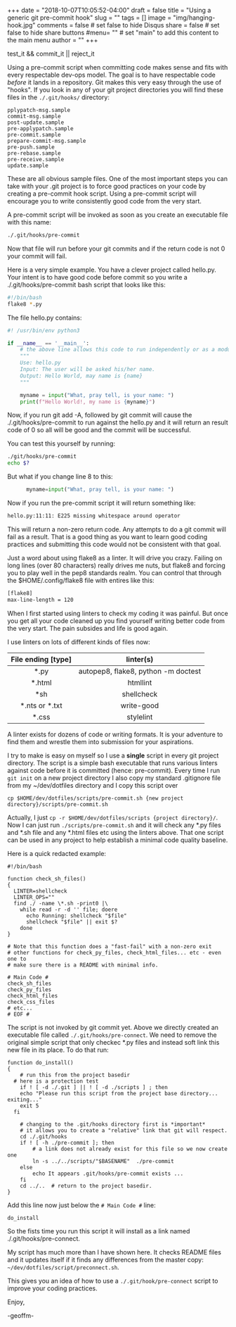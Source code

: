 +++
date = "2018-10-07T10:05:52-04:00"
draft = false
title = "Using a generic git pre-commit hook"
slug = ""
tags = []
image = "img/hanging-hook.jpg"
comments = false	# set false to hide Disqus
share = false	# set false to hide share buttons
#menu= ""		# set "main" to add this content to the main menu
author = ""
+++

test_it && commit_it || reject_it

Using a pre-commit script when committing code makes sense and fits with every respectable dev-ops model.
The goal is to have respectable code *before* it lands in a repository. Git makes this very easy through the use
of "hooks". If you look in any of your git project directories you will find these files in the `./.git/hooks/` directory:

<!--more-->

```
pplypatch-msg.sample
commit-msg.sample
post-update.sample
pre-applypatch.sample
pre-commit.sample
prepare-commit-msg.sample
pre-push.sample
pre-rebase.sample
pre-receive.sample
update.sample
```

These are all obvious sample files. One of the most important steps you can take with your .git project is to force
good practices on your code by creating a pre-commit hook script. Using a pre-commit script will encourage
you to write consistently good code from the very start. 

A pre-commit script will be invoked as soon as you create an executable file with this name:

```bash
./.git/hooks/pre-commit
```

Now that file will run before your git commits and if the return code is not 0 your commit will fail.

Here is a very simple example. You have a clever project called hello.py. Your intent is to have good code before
commit so you write a ./.git/hooks/pre-commit bash script that looks like this:

```bash
#!/bin/bash
flake8 *.py
``` 

The file hello.py contains:

```python
#! /usr/bin/env python3

if __name__ == '__main__':
    # the above line allows this code to run independently or as a module
    """
    Use: hello.py
    Input: The user will be asked his/her name.
    Output: Hello World, may name is {name}
    """

    myname = input("What, pray tell, is your name: ")
    print(f"Hello World!, my name is {myname}")
```

Now, if you run git add -A, followed by git commit will cause the ./.git/hooks/pre-commit to run against the hello.py
and it will return an result code of 0 so all will be good and the commit will be successful.

You can test this yourself by running:

```bash
./git/hooks/pre-commit
echo $?
```

But what if you change line 8 to this:

```python
      myname=input("What, pray tell, is your name: ")
```

Now if you run the pre-commit script it will return something like:

```bash
hello.py:11:11: E225 missing whitespace around operator
```

This will return a non-zero return code. Any attempts to do a git commit will fail as a result. That is a good thing
as you want to learn good coding practices and submitting this code would not be consistent with that goal.

Just a word about using flake8 as a linter. It will drive you crazy. Failing on long lines (over 80 characters)
really drives me nuts, but flake8 and forcing you to play well in the pep8 standards realm. You can control that 
through the $HOME/.config/flake8 file with entires like this:

```bash
[flake8]
max-line-length = 120
```
When I first started using linters to check my coding it was painful. But once you get all your code cleaned up
you find yourself writing better code from the very start. The pain subsides and life is good again.

I use linters on lots of different kinds of files now:

| File ending [type] | linter(s) |
|:------------------:|:------:|
| \*.py              | autopep8, flake8, python -m doctest |
| \*.html            | htmllint |
| \*sh               | shellcheck |
| \*.nts or \*.txt   | write-good |
| \*.css             | stylelint  |

A linter exists for dozens of code or writing formats. It is your adventure to find them and wrestle them into submission for your aspirations.

I try to make is easy on myself so I use a **single** script in every git project directory. The script is a simple bash executable that runs various linters against code before it is committed (hence: pre-commit). Every time I run `git init` on a new project directory I also
copy my standard .gitignore file from my ~/dev/dotfiles directory and I copy this script over

```
cp $HOME/dev/dotfiles/scripts/pre-commit.sh {new project directory}/scripts/pre-commit.sh
```


Actually, I just `cp -r $HOME/dev/dotfiles/scripts {project directory}/`. Now I can
just run `./scripts/pre-commit.sh` and it will check any *.py files and *.sh file and any 
\*.html files etc using the linters above. That one script can be used in any project to
help establish a minimal code quality baseline.

Here is a quick redacted example:

```
#!/bin/bash

function check_sh_files()
{
  LINTER=shellcheck
  LINTER_OPS=""
  find ./ -name \*.sh -print0 |\
    while read -r -d '' file; doere 
      echo Running: shellcheck "$file"
      shellcheck "$file" || exit $?
    done
}

# Note that this function does a "fast-fail" with a non-zero exit
# other functions for check_py_files, check_html_files... etc - even one to
# make sure there is a README with minimal info.

# Main Code #
check_sh_files
check_py_files
check_html_files
check_css_files
# etc...
# EOF #
```

The script is not invoked by git commit yet. Above we directly created an executable file called `./.git/hooks/pre-connect`.
We need to remove the original simple script that only checkec \*.py files and instead soft link this new file in its place.
To do that run:

```
function do_install()
{
	# run this from the project basedir 
  # here is a protection test
	if ! [ -d ./.git ] || ! [ -d ./scripts ] ; then
    echo "Please run this script from the project base directory... exiting..."
    exit 5
  fi

	# changing to the .git/hooks directory first is *important*
	# it allows you to create a "relative" link that git will respect.
	cd ./.git/hooks
	if ! [ -h ./pre-commit ]; then
		# a link does not already exist for this file so we now create one
		ln -s ../../scripts/"$BASENAME"  ./pre-commit
	else
		echo It appears .git/hooks/pre-commit exists ...
	fi
	cd ../..  # return to the project basedir.
}
```

Add this line now just below the `# Main Code #` line:

```
do_install
```

So the fists time you run this script it will install as a link named ./.git/hooks/pre-connect.

My script has much more than I have shown here. It checks README files and it updates itself
if it finds any differences from the master copy:  `~/dev/dotfiles/script/preconnect.sh`.

 
This gives you an idea of how to use a `./.git/hook/pre-connect` script to improve your coding practices.

Enjoy,

-geoffm-


